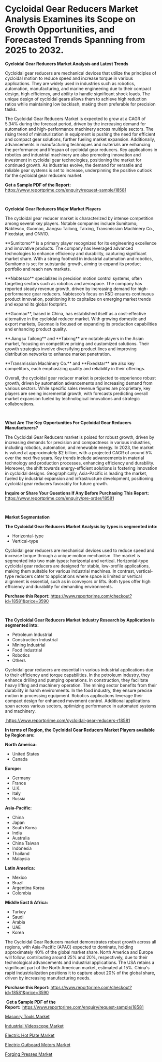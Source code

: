 <p><h1>Cycloidal Gear Reducers Market Analysis Examines its Scope on Growth Opportunities, and Forecasted Trends Spanning from 2025 to 2032.</h1></p><p><strong>Cycloidal Gear Reducers Market Analysis and Latest Trends</strong></p>
<p><p>Cycloidal gear reducers are mechanical devices that utilize the principles of cycloidal motion to reduce speed and increase torque in various applications. They are widely used in industries such as robotics, automation, manufacturing, and marine engineering due to their compact design, high efficiency, and ability to handle significant shock loads. The unique design of cycloidal gears allows them to achieve high reduction ratios while maintaining low backlash, making them preferable for precision tasks.</p><p>The Cycloidal Gear Reducers Market is expected to grow at a CAGR of 5.34% during the forecast period, driven by the increasing demand for automation and high-performance machinery across multiple sectors. The rising trend of miniaturization in equipment is pushing the need for efficient and compact gear solutions, further fueling market expansion. Additionally, advancements in manufacturing techniques and materials are enhancing the performance and lifespan of cycloidal gear reducers. Key applications in robotics and industrial machinery are also promoting innovation and investment in cycloidal gear technologies, positioning the market for continued growth. As industries evolve, the demand for versatile and reliable gear systems is set to increase, underpinning the positive outlook for the cycloidal gear reducers market.</p></p>
<p><strong>Get a Sample PDF of the Report:&nbsp;</strong> <a href="https://www.reportprime.com/enquiry/request-sample/18581?utm_campaign=2106&utm_medium=2&utm_source=Github&utm_content=ia&utm_term=19032025&utm_id=cycloidal-gear-reducers">https://www.reportprime.com/enquiry/request-sample/18581</a></p>
<p>&nbsp;</p>
<p><strong>Cycloidal Gear Reducers Major Market Players</strong></p>
<p><p>The cycloidal gear reducer market is characterized by intense competition among several key players. Notable companies include Sumitomo, Nabtesco, Guomao, Jiangsu Tailong, Taixing, Transmission Machinery Co., Fixedstar, and ONVIO. </p><p>**Sumitomo** is a primary player recognized for its engineering excellence and innovative products. The company has leveraged advanced technologies to enhance efficiency and durability, capturing significant market share. With a strong foothold in industrial automation and robotics, Sumitomo is set for substantial growth, aiming to expand its product portfolio and reach new markets.</p><p>**Nabtesco** specializes in precision motion control systems, often targeting sectors such as robotics and aerospace. The company has reported steady revenue growth, driven by increasing demand for high-performance gear reducers. Nabtesco's focus on R&D ensures continuous product innovation, positioning it to capitalize on emerging market trends and expand its global footprint.</p><p>**Guomao**, based in China, has established itself as a cost-effective alternative in the cycloidal reducer market. With growing domestic and export markets, Guomao is focused on expanding its production capabilities and enhancing product quality.</p><p>**Jiangsu Tailong** and **Taixing** are notable players in the Asian market, focusing on competitive pricing and customized solutions. Their growth strategies involve diversifying product lines and improving distribution networks to enhance market penetration.</p><p>**Transmission Machinery Co.** and **Fixedstar** are also key competitors, each emphasizing quality and reliability in their offerings. </p><p>Overall, the cycloidal gear reducer market is projected to experience robust growth, driven by automation advancements and increasing demand from various sectors. While specific sales revenue figures are proprietary, key players are seeing incremental growth, with forecasts predicting overall market expansion fueled by technological innovations and strategic collaborations.</p></p>
<p>&nbsp;</p>
<p><strong>What Are The Key Opportunities For Cycloidal Gear Reducers Manufacturers?</strong></p>
<p><p>The Cycloidal Gear Reducers market is poised for robust growth, driven by increasing demands for precision and compactness in various industries, including robotics, automation, and renewable energy. In 2023, the market is valued at approximately $2 billion, with a projected CAGR of around 5% over the next five years. Key trends include advancements in material technology and production processes, enhancing efficiency and durability. Moreover, the shift towards energy-efficient solutions is fostering innovation in cycloidal designs. Geographically, Asia-Pacific is leading the market, fueled by industrial expansion and infrastructure development, positioning cycloidal gear reducers favorably for future growth.</p></p>
<p><strong>Inquire or Share Your Questions If Any Before Purchasing This Report:</strong> <a href="https://www.reportprime.com/enquiry/pre-order/18581?utm_campaign=2106&utm_medium=2&utm_source=Github&utm_content=ia&utm_term=19032025&utm_id=cycloidal-gear-reducers">https://www.reportprime.com/enquiry/pre-order/18581</a></p>
<p>&nbsp;</p>
<p><strong>Market Segmentation</strong></p>
<p><strong>The Cycloidal Gear Reducers Market Analysis by types is segmented into:</strong></p>
<p><ul><li>Horizontal-type</li><li>Vertical-type</li></ul></p>
<p><p>Cycloidal gear reducers are mechanical devices used to reduce speed and increase torque through a unique motion mechanism. The market is segmented into two main types: horizontal and vertical. Horizontal-type cycloidal gear reducers are designed for stable, low-profile applications, making them suitable for various industrial machines. In contrast, vertical-type reducers cater to applications where space is limited or vertical alignment is essential, such as in conveyors or lifts. Both types offer high efficiency and durability for demanding environments.</p></p>
<p><strong>Purchase this Report:&nbsp;</strong><a href="https://www.reportprime.com/checkout?id=18581&price=3590&utm_campaign=2106&utm_medium=2&utm_source=Github&utm_content=ia&utm_term=19032025&utm_id=cycloidal-gear-reducers">https://www.reportprime.com/checkout?id=18581&price=3590</a></p>
<p>&nbsp;</p>
<p><strong>The Cycloidal Gear Reducers Market Industry Research by Application is segmented into:</strong></p>
<p><ul><li>Petroleum Industrial</li><li>Construction Industrial</li><li>Mining Industrial</li><li>Food Industrial</li><li>Robotics</li><li>Others</li></ul></p>
<p><p>Cycloidal gear reducers are essential in various industrial applications due to their efficiency and torque capabilities. In the petroleum industry, they enhance drilling and pumping operations. In construction, they facilitate heavy lifting and machinery operation. The mining sector benefits from their durability in harsh environments. In the food industry, they ensure precise motion in processing equipment. Robotics applications leverage their compact design for enhanced movement control. Additional applications span across various sectors, optimizing performance in automated systems and machinery.</p></p>
<p><a href="https://www.reportprime.com/cycloidal-gear-reducers-r18581?utm_campaign=2106&utm_medium=2&utm_source=Github&utm_content=ia&utm_term=19032025&utm_id=cycloidal-gear-reducers">&nbsp;https://www.reportprime.com/cycloidal-gear-reducers-r18581</a></p>
<p><strong>In terms of Region, the Cycloidal Gear Reducers Market Players available by Region are:</strong></p>
<p>
    <p> <strong> North America: </strong>
        <ul>
            <li>United States</li>
            <li>Canada</li>
        </ul>
        </p> 
    <p> <strong> Europe: </strong>
        <ul>
            <li>Germany</li>
            <li>France</li>
            <li>U.K.</li>
            <li>Italy</li>
            <li>Russia</li>
        </ul>
        </p> 
    <p> <strong> Asia-Pacific: </strong>
        <ul>
            <li>China</li>
            <li>Japan</li>
            <li>South Korea</li>
            <li>India</li>
            <li>Australia</li>
            <li>China Taiwan</li>
            <li>Indonesia</li>
            <li>Thailand</li>
            <li>Malaysia</li>
        </ul>
        </p> 
    <p> <strong> Latin America: </strong>
        <ul>
            <li>Mexico</li>
            <li>Brazil</li>
            <li>Argentina Korea</li>
            <li>Colombia</li>
        </ul>
        </p> 
    <p> <strong> Middle East & Africa: </strong>
        <ul>
            <li>Turkey</li>
            <li>Saudi</li>
            <li>Arabia</li>
            <li>UAE</li>
            <li>Korea</li>
        </ul>
    </p>
    </p>
<p><p>The Cycloidal Gear Reducers market demonstrates robust growth across all regions, with Asia-Pacific (APAC) expected to dominate, holding approximately 40% of the global market share. North America and Europe will follow, contributing around 25% and 20%, respectively, due to their technological advancements and industrial applications. The USA retains a significant part of the North American market, estimated at 15%. China's rapid industrialization positions it to capture about 20% of the global share, driven by increasing manufacturing needs.</p></p>
<p><strong>Purchase this Report: </strong><a href="https://www.reportprime.com/checkout?id=18581&price=3590&utm_campaign=2106&utm_medium=2&utm_source=Github&utm_content=ia&utm_term=19032025&utm_id=cycloidal-gear-reducers">https://www.reportprime.com/checkout?id=18581&price=3590</a></p>
<p>&nbsp;<strong>Get a Sample PDF of the Report:&nbsp;&nbsp;</strong><a href="https://www.reportprime.com/enquiry/request-sample/18581?utm_campaign=2106&utm_medium=2&utm_source=Github&utm_content=ia&utm_term=19032025&utm_id=cycloidal-gear-reducers">https://www.reportprime.com/enquiry/request-sample/18581</a></p>
<p><strong></strong></p>
<p><p><a href="https://github.com/drissahrouk/Market-Research-Report-List-1/blob/main/masonry-tools-market.md?utm_campaign=2106&utm_medium=2&utm_source=Github&utm_content=ia&utm_term=19032025&utm_id=cycloidal-gear-reducers">Masonry Tools Market</a></p><p><a href="https://github.com/habyoneub/Market-Research-Report-List-1/blob/main/industrial-videoscope-market.md?utm_campaign=2106&utm_medium=2&utm_source=Github&utm_content=ia&utm_term=19032025&utm_id=cycloidal-gear-reducers">Industrial Videoscope Market</a></p><p><a href="https://github.com/iontahoehlct/Market-Research-Report-List-1/blob/main/electric-hot-plate-market.md?utm_campaign=2106&utm_medium=2&utm_source=Github&utm_content=ia&utm_term=19032025&utm_id=cycloidal-gear-reducers">Electric Hot Plate Market</a></p><p><a href="https://github.com/sahoolipko6f/Market-Research-Report-List-1/blob/main/electric-outboard-motors-market.md?utm_campaign=2106&utm_medium=2&utm_source=Github&utm_content=ia&utm_term=19032025&utm_id=cycloidal-gear-reducers">Electric Outboard Motors Market</a></p><p><a href="https://github.com/nxauwedaroui2/Market-Research-Report-List-1/blob/main/forging-presses-market.md?utm_campaign=2106&utm_medium=2&utm_source=Github&utm_content=ia&utm_term=19032025&utm_id=cycloidal-gear-reducers">Forging Presses Market</a></p></p>